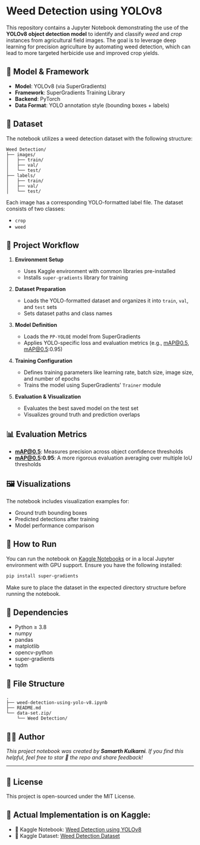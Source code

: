 # Weed Detection using YOLOv8

This repository contains a Jupyter Notebook demonstrating the use of the **YOLOv8 object detection model** to identify and classify *weed* and *crop* instances from agricultural field images. The goal is to leverage deep learning for precision agriculture by automating weed detection, which can lead to more targeted herbicide use and improved crop yields.

## 🧠 Model & Framework

- **Model**: YOLOv8 (via SuperGradients)
- **Framework**: SuperGradients Training Library
- **Backend**: PyTorch
- **Data Format**: YOLO annotation style (bounding boxes + labels)

## 📁 Dataset

The notebook utilizes a weed detection dataset with the following structure:

```
Weed Detection/
├── images/
│   ├── train/
│   ├── val/
│   └── test/
├── labels/
│   ├── train/
│   ├── val/
│   └── test/
```

Each image has a corresponding YOLO-formatted label file. The dataset consists of two classes:
- `crop`
- `weed`

## 🔧 Project Workflow

1. **Environment Setup**
   - Uses Kaggle environment with common libraries pre-installed
   - Installs `super-gradients` library for training

2. **Dataset Preparation**
   - Loads the YOLO-formatted dataset and organizes it into `train`, `val`, and `test` sets
   - Sets dataset paths and class names

3. **Model Definition**
   - Loads the `PP-YOLOE` model from SuperGradients
   - Applies YOLO-specific loss and evaluation metrics (e.g., mAP@0.5, mAP@0.5:0.95)

4. **Training Configuration**
   - Defines training parameters like learning rate, batch size, image size, and number of epochs
   - Trains the model using SuperGradients' `Trainer` module

5. **Evaluation & Visualization**
   - Evaluates the best saved model on the test set
   - Visualizes ground truth and prediction overlaps

## 📊 Evaluation Metrics

- **mAP@0.5**: Measures precision across object confidence thresholds
- **mAP@0.5:0.95**: A more rigorous evaluation averaging over multiple IoU thresholds

## 🖼️ Visualizations

The notebook includes visualization examples for:
- Ground truth bounding boxes
- Predicted detections after training
- Model performance comparison

## 🚀 How to Run

You can run the notebook on [Kaggle Notebooks](https://www.kaggle.com/) or in a local Jupyter environment with GPU support. Ensure you have the following installed:

```bash
pip install super-gradients
```

Make sure to place the dataset in the expected directory structure before running the notebook.

## 📌 Dependencies

- Python ≥ 3.8
- numpy
- pandas
- matplotlib
- opencv-python
- super-gradients
- tqdm

## 📂 File Structure

```
.
├── weed-detection-using-yolo-v8.ipynb
├── README.md
└── data-set.zip/
    └── Weed Detection/
```

## 🧑‍💻 Author

*This project notebook was created by **Samarth Kulkarni**. If you find this helpful, feel free to star 🌟 the repo and share feedback!*

---

## 📄 License

This project is open-sourced under the MIT License.

## 🔗 Actual Implementation is on Kaggle:

- 📓 Kaggle Notebook: [Weed Detection using YOLOv8](https://www.kaggle.com/code/samrocks03/weed-detection-using-yolo-v8)
- 📂 Kaggle Dataset: [Weed Detection Dataset](https://www.kaggle.com/datasets/samrocks03/weed-detection/)
